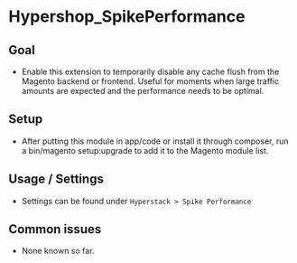 # Hypershop_SpikePerformance

## Goal
- Enable this extension to temporarily disable any cache flush from the Magento backend or
  frontend. Useful for moments when large traffic amounts are expected and the performance needs
  to be optimal.

## Setup
- After putting this module in app/code or install it through composer, run a bin/magento setup:upgrade to add it to the Magento module list.

## Usage / Settings
- Settings can be found under `Hyperstack > Spike Performance`

## Common issues
- None known so far.
